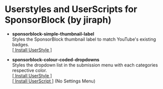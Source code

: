 # Userstyles and UserScripts for SponsorBlock (by jiraph)
- **sponsorblock-simple-thumbnail-label**  
Styles the SponsorBlock thumbnail label to match YouTube's existing badges.  
[[ Install UserStyle ]](https://gist.github.com/jiraph/e60d0a7ae7071f1f4ef060948d50a9a1/raw/sponsorblock.simplethumbnaillabels.user.css)

- **sponsorblock-colour-coded-dropdowns**  
Styles the dropdown list in the submission menu with each categories respective color.  
[[ Install UserStyle ]](https://gist.github.com/jiraph/e60d0a7ae7071f1f4ef060948d50a9a1/raw/sponsorblock.colorcodeddropdowns.user.css)  
[[ Install UserScript ]](https://gist.github.com/jiraph/e60d0a7ae7071f1f4ef060948d50a9a1/raw/sponsorblock.colorcodeddropdowns.user.js) (No Settings Menu)